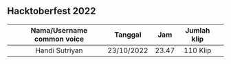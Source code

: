 <!-- copy format isi ini di foldermu -->

## Hacktoberfest 2022

|     | Nama/Username common voice |  Tanggal   |  Jam  | Jumlah klip |     |
| --- | :------------------------: | :--------: | :---: | :---------: | :-: |
|     |       Handi Sutriyan       | 23/10/2022 | 23.47 |  110 Klip   |
